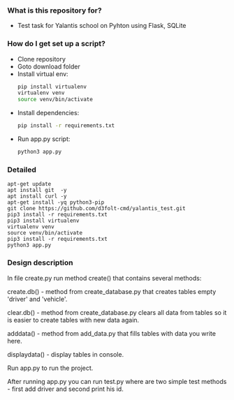 ### What is this repository for? ###

* Test task for Yalantis school on Pyhton using Flask, SQLite

### How do I get set up a script? ###

* Clone repository
* Goto download folder
* Install virtual env:
    ```bash
    pip install virtualenv
    virtualenv venv
    source venv/bin/activate
    ```
* Install dependencies:
    ```bash
    pip install -r requirements.txt
    ```
* Run app.py script:  
    ```bash
    python3 app.py
    ```
    
### Detailed

    apt-get update
    apt install git  -y
    apt install curl -y
    apt-get install -yq python3-pip
    git clone https://github.com/d3folt-cmd/yalantis_test.git
    pip3 install -r requirements.txt
    pip3 install virtualenv
    virtualenv venv
    source venv/bin/activate
    pip3 install -r requirements.txt
    python3 app.py
    

### Design description

In file create.py run method create() that contains several methods:

create.db() - method from create_database.py that creates tables empty 'driver' and 'vehicle'.

clear.db() - method from create_database.py clears all data from tables so it is easier to create tables with new data again.

adddata() - method from add_data.py that fills tables with data you write here.

displaydata() - display tables in console.

Run app.py to run the project.

After running app.py you can run test.py where are two simple test methods - first add driver and second print his id.
